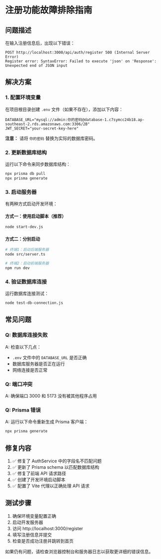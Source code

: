 # 注册功能故障排除指南

## 问题描述
在输入注册信息后，出现以下错误：
```
POST http://localhost:3000/api/auth/register 500 (Internal Server Error)
Register error: SyntaxError: Failed to execute 'json' on 'Response': Unexpected end of JSON input
```

## 解决方案

### 1. 配置环境变量
在项目根目录创建 `.env` 文件（如果不存在），添加以下内容：

```env
DATABASE_URL="mysql://admin:你的密码@database-1.c7symcc24b18.ap-southeast-2.rds.amazonaws.com:3306/2B"
JWT_SECRET="your-secret-key-here"
```

**注意：** 请将 `你的密码` 替换为实际的数据库密码。

### 2. 更新数据库结构
运行以下命令来同步数据库结构：

```bash
npx prisma db pull
npx prisma generate
```

### 3. 启动服务器
有两种方式启动开发环境：

#### 方式一：使用启动脚本（推荐）
```bash
node start-dev.js
```

#### 方式二：分别启动
```bash
# 终端1：启动后端服务器
node src/server.ts

# 终端2：启动前端服务器
npm run dev
```

### 4. 验证数据库连接
运行数据库连接测试：

```bash
node test-db-connection.js
```

## 常见问题

### Q: 数据库连接失败
A: 检查以下几点：
- `.env` 文件中的 `DATABASE_URL` 是否正确
- 数据库服务器是否正在运行
- 网络连接是否正常

### Q: 端口冲突
A: 确保端口 3000 和 5173 没有被其他程序占用

### Q: Prisma 错误
A: 运行以下命令重新生成 Prisma 客户端：
```bash
npx prisma generate
```

## 修复内容

1. ✅ 修复了 AuthService 中的字段名不匹配问题
2. ✅ 更新了 Prisma schema 以匹配数据库结构
3. ✅ 修复了前端 API 请求路径
4. ✅ 创建了开发环境启动脚本
5. ✅ 配置了 Vite 代理以正确处理 API 请求

## 测试步骤

1. 确保环境变量配置正确
2. 启动开发服务器
3. 访问 http://localhost:3000/register
4. 填写注册信息并提交
5. 检查是否成功注册并跳转到首页

如果仍有问题，请检查浏览器控制台和服务器日志以获取更详细的错误信息。 